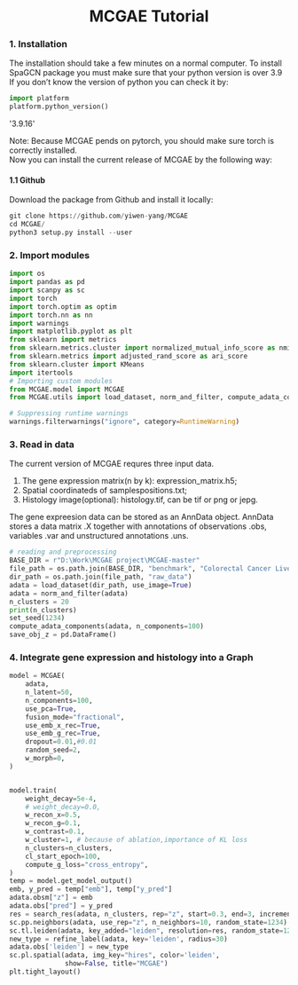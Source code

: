 <h1><center>MCGAE Tutorial</center></h1>



### 1. Installation
The installation should take a few minutes on a normal computer. To install SpaGCN package you must make sure that your python version is over 3.9 If you don’t know the version of python you can check it by:


```python
import platform
platform.python_version()
```




  '3.9.16'




Note: Because MCGAE pends on pytorch, you should make sure torch is correctly installed.
<br>
Now you can install the current release of MCGAE by the following way:


#### 1.1 Github
Download the package from Github and install it locally:


```python
git clone https://github.com/yiwen-yang/MCGAE
cd MCGAE/
python3 setup.py install --user
```
### 2. Import modules

```python
import os
import pandas as pd
import scanpy as sc
import torch
import torch.optim as optim
import torch.nn as nn
import warnings
import matplotlib.pyplot as plt
from sklearn import metrics
from sklearn.metrics.cluster import normalized_mutual_info_score as nmi_score
from sklearn.metrics import adjusted_rand_score as ari_score
from sklearn.cluster import KMeans
import itertools
# Importing custom modules
from MCGAE.model import MCGAE
from MCGAE.utils import load_dataset, norm_and_filter, compute_adata_components, search_res, refine_label, set_seed

# Suppressing runtime warnings
warnings.filterwarnings("ignore", category=RuntimeWarning)
```


### 3. Read in data
The current version of MCGAE requres three input data.
1. The gene expression matrix(n by k): expression_matrix.h5;
2. Spatial coordinateds of samplespositions.txt;
3. Histology image(optional): histology.tif, can be tif or png or jepg.

The gene expreesion data can be stored as an AnnData object. AnnData stores a data matrix .X together with annotations of observations .obs, variables .var and unstructured annotations .uns. 


```python
# reading and preprocessing
BASE_DIR = r"D:\Work\MCGAE project\MCGAE-master"
file_path = os.path.join(BASE_DIR, "benchmark", "Colorectal Cancer Liver")
dir_path = os.path.join(file_path, "raw_data")
adata = load_dataset(dir_path, use_image=True)
adata = norm_and_filter(adata)
n_clusters = 20
print(n_clusters)
set_seed(1234)
compute_adata_components(adata, n_components=100)
save_obj_z = pd.DataFrame()
```

### 4. Integrate gene expression and histology into a Graph


```python
model = MCGAE(
    adata,
    n_latent=50,
    n_components=100,
    use_pca=True,
    fusion_mode="fractional",
    use_emb_x_rec=True,
    use_emb_g_rec=True,
    dropout=0.01,#0.01
    random_seed=2,
    w_morph=0,
)


model.train(
    weight_decay=5e-4,
    # weight_decay=0.0,
    w_recon_x=0.5,
    w_recon_g=0.1,
    w_contrast=0.1,
    w_cluster=1, # because of ablation,importance of KL loss
    n_clusters=n_clusters,
    cl_start_epoch=100,
    compute_g_loss="cross_entropy", 
)
temp = model.get_model_output()
emb, y_pred = temp["emb"], temp["y_pred"]
adata.obsm["z"] = emb
adata.obs["pred"] = y_pred
res = search_res(adata, n_clusters, rep="z", start=0.3, end=3, increment=0.02)
sc.pp.neighbors(adata, use_rep="z", n_neighbors=10, random_state=1234)
sc.tl.leiden(adata, key_added="leiden", resolution=res, random_state=1234)
new_type = refine_label(adata, key='leiden', radius=30)
adata.obs['leiden'] = new_type
sc.pl.spatial(adata, img_key="hires", color='leiden',
              show=False, title="MCGAE")
plt.tight_layout()
```
